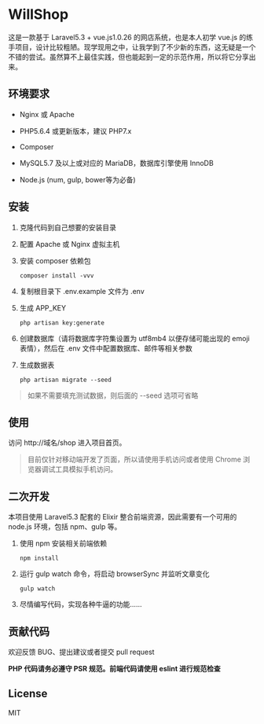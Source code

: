 # WillShop

这是一款基于 Laravel5.3 + vue.js1.0.26 的网店系统，也是本人初学 vue.js 的练手项目，设计比较粗陋。现学现用之中，让我学到了不少新的东西，这无疑是一个不错的尝试。虽然算不上最佳实践，但也能起到一定的示范作用，所以将它分享出来。

## 环境要求

- Nginx 或 Apache

- PHP5.6.4 或更新版本，建议 PHP7.x

- Composer

- MySQL5.7 及以上或对应的 MariaDB，数据库引擎使用 InnoDB

- Node.js (num, gulp, bower等为必备)

## 安装

1. 克隆代码到自己想要的安装目录

2. 配置 Apache 或 Nginx 虚拟主机

3. 安装 composer 依赖包

    ```shell
    composer install -vvv
    ```

4. 复制根目录下 .env.example 文件为 .env

5. 生成 APP_KEY

    ```shell
    php artisan key:generate
    ```

6. 创建数据库（请将数据库字符集设置为 utf8mb4 以便存储可能出现的 emoji 表情），然后在 .env 文件中配置数据库、邮件等相关参数

7. 生成数据表

    ```shell
    php artisan migrate --seed
    ```
> 如果不需要填充测试数据，则后面的 --seed 选项可省略

## 使用

访问 http://域名/shop 进入项目首页。

> 目前仅针对移动端开发了页面，所以请使用手机访问或者使用 Chrome 浏览器调试工具模拟手机访问。

## 二次开发

本项目使用 Laravel5.3 配套的 Elixir 整合前端资源，因此需要有一个可用的 node.js 环境，包括 npm、gulp 等。

1. 使用 npm 安装相关前端依赖

    ```shell
    npm install
    ```

2. 运行 gulp watch 命令，将启动 browserSync 并监听文章变化

    ```shell
    gulp watch
    ```

3. 尽情编写代码，实现各种牛逼的功能……

## 贡献代码

欢迎反馈 BUG、提出建议或者提交 pull request

**PHP 代码请务必遵守 PSR 规范。前端代码请使用 eslint 进行规范检查**

## License

MIT